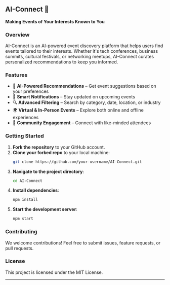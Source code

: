 ## **AI-Connect** 🚀  
**Making Events of Your Interests Known to You**  

### **Overview**  
AI-Connect is an AI-powered event discovery platform that helps users find events tailored to their interests. Whether it's tech conferences, business summits, cultural festivals, or networking meetups, AI-Connect curates personalized recommendations to keep you informed.  

### **Features**  
- 🎯 **AI-Powered Recommendations** – Get event suggestions based on your preferences  
- 🔔 **Smart Notifications** – Stay updated on upcoming events  
- 🔍 **Advanced Filtering** – Search by category, date, location, or industry  
- 🌍 **Virtual & In-Person Events** – Explore both online and offline experiences  
- 👥 **Community Engagement** – Connect with like-minded attendees  

### **Getting Started**  
1. **Fork the repository** to your GitHub account.  
2. **Clone your forked repo** to your local machine:  
   ```bash
   git clone https://github.com/your-username/AI-Connect.git
   ```  
3. **Navigate to the project directory**:  
   ```bash
   cd AI-Connect
   ```  
4. **Install dependencies**:  
   ```bash
   npm install
   ```  
5. **Start the development server**:  
   ```bash
   npm start
   ```  

### **Contributing**  
We welcome contributions! Feel free to submit issues, feature requests, or pull requests.  

### **License**  
This project is licensed under the MIT License.  

---
